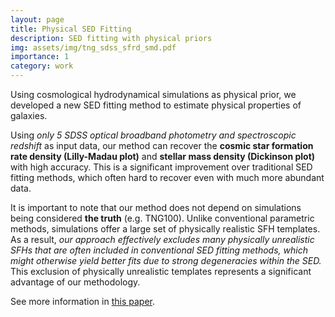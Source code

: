 ```yaml
---
layout: page
title: Physical SED Fitting
description: SED fitting with physical priors
img: assets/img/tng_sdss_sfrd_smd.pdf
importance: 1
category: work
---
```


Using cosmological hydrodynamical simulations as physical prior, we developed a new SED fitting method to estimate physical properties of galaxies. 

Using *only 5 SDSS optical broadband photometry and spectroscopic redshift* as input data, our method can recover the **cosmic star formation rate density (Lilly-Madau plot)** and **stellar mass density (Dickinson plot)** with high accuracy. This is a significant improvement over traditional SED fitting methods, which often hard to recover even with much more abundant data.

It is important to note that our method does not depend on simulations being considered **the truth** (e.g. TNG100). Unlike conventional parametric methods, simulations offer a large set of physically realistic SFH templates. As a result, *our approach effectively excludes many physically unrealistic SFHs that are often included in conventional SED fitting methods, which might otherwise yield better fits due to strong degeneracies within the SED.* This exclusion of physically unrealistic templates represents a significant advantage of our methodology.

See more information in [this paper](https://arxiv.org/abs/2408.07749). 
